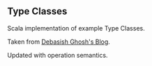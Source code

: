 ## Type Classes

Scala implementation of example Type Classes.

Taken from [Debasish Ghosh's Blog](http://debasishg.blogspot.de/2010/06/scala-implicits-type-classes-here-i.html).

Updated with operation semantics.